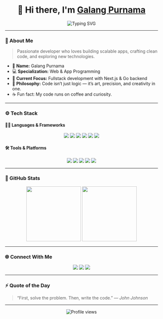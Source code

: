 <h1 align="center">👋 Hi there, I'm <a href="https://github.com/GalangPurnama" target="_blank">Galang Purnama</a></h1>

<p align="center">
  <img src="https://readme-typing-svg.demolab.com?font=Fira+Code&pause=1500&color=22D3EE&center=true&vCenter=true&width=600&lines=Full+Stack+Developer+💻;Web+and+App+Programmer+📱;Code.+Build.+Repeat.+🚀" alt="Typing SVG" />
</p>

---

### 🧠 About Me
> Passionate developer who loves building scalable apps, crafting clean code, and exploring new technologies.

- 🧩 **Name:** Galang Purnama  
- 💻 **Specialization:** Web & App Programming  
- 🚀 **Current Focus:** Fullstack development with Next.js & Go backend  
- 🧠 **Philosophy:** Code isn’t just logic — it’s art, precision, and creativity in one.  
- ☕ Fun fact: My code runs on coffee and curiosity.

---

### ⚙️ Tech Stack

#### 🧑‍💻 Languages & Frameworks
<p align="center">
  <img src="https://img.shields.io/badge/JavaScript-F7DF1E?style=for-the-badge&logo=javascript&logoColor=black" />
  <img src="https://img.shields.io/badge/Node.js-339933?style=for-the-badge&logo=node.js&logoColor=white" />
  <img src="https://img.shields.io/badge/React-20232A?style=for-the-badge&logo=react&logoColor=61DAFB" />
  <img src="https://img.shields.io/badge/Next.js-000000?style=for-the-badge&logo=next.js&logoColor=white" />
  <img src="https://img.shields.io/badge/Go-00ADD8?style=for-the-badge&logo=go&logoColor=white" />
  <img src="https://img.shields.io/badge/Python-3776AB?style=for-the-badge&logo=python&logoColor=white" />
</p>

#### 🛠 Tools & Platforms
<p align="center">
  <img src="https://img.shields.io/badge/Vercel-000000?style=for-the-badge&logo=vercel&logoColor=white" />
  <img src="https://img.shields.io/badge/Linux-FCC624?style=for-the-badge&logo=linux&logoColor=black" />
  <img src="https://img.shields.io/badge/Docker-0db7ed?style=for-the-badge&logo=docker&logoColor=white" />
  <img src="https://img.shields.io/badge/PostgreSQL-336791?style=for-the-badge&logo=postgresql&logoColor=white" />
  <img src="https://img.shields.io/badge/MongoDB-4EA94B?style=for-the-badge&logo=mongodb&logoColor=white" />
</p>

---

### 🧩 GitHub Stats
<p align="center">
  <img height="180em" src="https://github-readme-stats.vercel.app/api?username=GalangPurnama&show_icons=true&theme=tokyonight&hide_border=true" />
  <img height="180em" src="https://github-readme-streak-stats.herokuapp.com/?user=GalangPurnama&theme=tokyonight&hide_border=true" />
</p>

---

### 🌐 Connect With Me
<p align="center">
  <a href="https://github.com/GalangPurnama"><img src="https://img.shields.io/badge/GitHub-181717?style=flat-square&logo=github&logoColor=white" /></a>
  <a href="https://linkedin.com/in/"><img src="https://img.shields.io/badge/LinkedIn-0077B5?style=flat-square&logo=linkedin&logoColor=white" /></a>
  <a href="mailto:galang.dev@example.com"><img src="https://img.shields.io/badge/Email-D14836?style=flat-square&logo=gmail&logoColor=white" /></a>
</p>

---

### ⚡ Quote of the Day
> “First, solve the problem. Then, write the code.” — *John Johnson*

---

<p align="center">
  <img src="https://komarev.com/ghpvc/?username=GalangPurnama&color=blue&style=for-the-badge" alt="Profile views" />
</p>